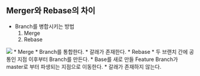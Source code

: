 ## Merger와 Rebase의 차이
* Branch를 병합시키는 방법
  1. Merge
  2. Rebase
  
<img src="https://miro.medium.com/max/855/1*pzT4KMiZDOFsMOKH-cJjfQ.png">
* Merge
  * Branch를 통합한다. 
  * 갈래가 존재한다.
* Rebase
  * 두 브랜치 간에 공통인 지점 이후부터 Branch를 만든다.
  * Base를 새로 만들 Feature Branch가 master로 부터 파생되는 지점으로 이동한다.
  * 갈래가 존재하지 않는다.